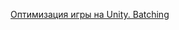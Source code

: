 [Оптимизация игры на Unity. Batching](https://www.youtube.com/watch?v=MBvw71HWLtw&ab_channel=NightTrainCode)
